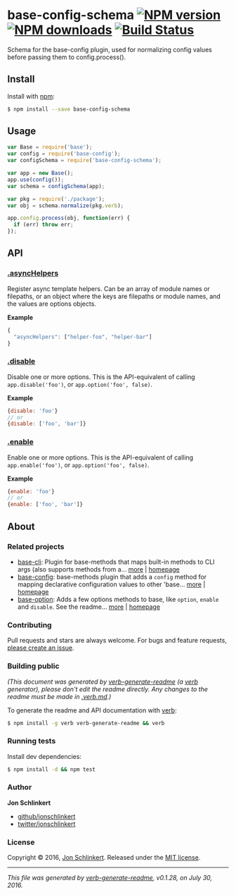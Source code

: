 # base-config-schema [![NPM version](https://img.shields.io/npm/v/base-config-schema.svg?style=flat)](https://www.npmjs.com/package/base-config-schema) [![NPM downloads](https://img.shields.io/npm/dm/base-config-schema.svg?style=flat)](https://npmjs.org/package/base-config-schema) [![Build Status](https://img.shields.io/travis/node-base/base-config-schema.svg?style=flat)](https://travis-ci.org/node-base/base-config-schema)

Schema for the base-config plugin, used for normalizing config values before passing them to config.process().

## Install

Install with [npm](https://www.npmjs.com/):

```sh
$ npm install --save base-config-schema
```

## Usage

```js
var Base = require('base');
var config = require('base-config');
var configSchema = require('base-config-schema');

var app = new Base();
app.use(config());
var schema = configSchema(app);

var pkg = require('./package');
var obj = schema.normalize(pkg.verb);

app.config.process(obj, function(err) {
  if (err) throw err;
});
```

## API

### [.asyncHelpers](lib/fields/asyncHelpers.js#L21)

Register async template helpers. Can be an array of module names or filepaths, or an object where the keys are filepaths or module names, and the values are options objects.

**Example**

```js
{
  "asyncHelpers": ["helper-foo", "helper-bar"]
}
```

### [.disable](lib/fields/disable.js#L16)

Disable one or more options. This is the API-equivalent of calling `app.disable('foo')`, or `app.option('foo', false)`.

**Example**

```js
{disable: 'foo'}
// or
{disable: ['foo', 'bar']}
```

### [.enable](lib/fields/enable.js#L16)

Enable one or more options. This is the API-equivalent of calling `app.enable('foo')`, or `app.option('foo', false)`.

**Example**

```js
{enable: 'foo'}
// or
{enable: ['foo', 'bar']}
```

## About

### Related projects

* [base-cli](https://www.npmjs.com/package/base-cli): Plugin for base-methods that maps built-in methods to CLI args (also supports methods from a… [more](https://github.com/node-base/base-cli) | [homepage](https://github.com/node-base/base-cli "Plugin for base-methods that maps built-in methods to CLI args (also supports methods from a few plugins, like 'base-store', 'base-options' and 'base-data'.")
* [base-config](https://www.npmjs.com/package/base-config): base-methods plugin that adds a `config` method for mapping declarative configuration values to other 'base… [more](https://github.com/node-base/base-config) | [homepage](https://github.com/node-base/base-config "base-methods plugin that adds a `config` method for mapping declarative configuration values to other 'base' methods or custom functions.")
* [base-option](https://www.npmjs.com/package/base-option): Adds a few options methods to base, like `option`, `enable` and `disable`. See the readme… [more](https://github.com/node-base/base-option) | [homepage](https://github.com/node-base/base-option "Adds a few options methods to base, like `option`, `enable` and `disable`. See the readme for the full API.")

### Contributing

Pull requests and stars are always welcome. For bugs and feature requests, [please create an issue](../../issues/new).

### Building public

_(This document was generated by [verb-generate-readme](https://github.com/verbose/verb-generate-readme) (a [verb](https://github.com/verbose/verb) generator), please don't edit the readme directly. Any changes to the readme must be made in [.verb.md](.verb.md).)_

To generate the readme and API documentation with [verb](https://github.com/verbose/verb):

```sh
$ npm install -g verb verb-generate-readme && verb
```

### Running tests

Install dev dependencies:

```sh
$ npm install -d && npm test
```

### Author

**Jon Schlinkert**

* [github/jonschlinkert](https://github.com/jonschlinkert)
* [twitter/jonschlinkert](http://twitter.com/jonschlinkert)

### License

Copyright © 2016, [Jon Schlinkert](https://github.com/jonschlinkert).
Released under the [MIT license](https://github.com/node-base/base-config-schema/blob/master/LICENSE).

***

_This file was generated by [verb-generate-readme](https://github.com/verbose/verb-generate-readme), v0.1.28, on July 30, 2016._
